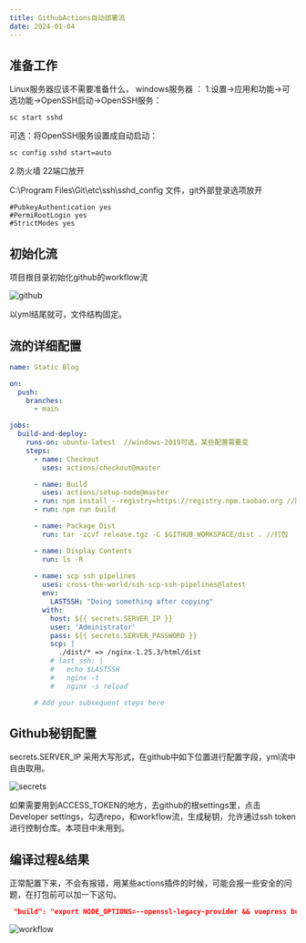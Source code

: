 ```yaml
---
title: GithubActions自动部署流
date: 2024-01-04
---
```

<!-- [TOC] -->

## 准备工作 

Linux服务器应该不需要准备什么，
windows服务器 ：
1.设置->应用和功能->可选功能->OpenSSH启动->OpenSSH服务：

```
sc start sshd
```

可选：将OpenSSH服务设置成自动启动：

```
sc config sshd start=auto
```

2.防火墙 22端口放开

C:\Program Files\Git\etc\ssh\sshd_config  文件，git外部登录选项放开

```
#PubkeyAuthentication yes
#PermiRootLogin yes
#StrictModes yes
```

## 初始化流

项目根目录初始化github的workflow流

![github](http://43.142.54.214/workflow/github.png)



以yml结尾就可，文件结构固定。

## 流的详细配置

```yml
name: Static Blog

on:
  push:
    branches:
      - main

jobs:
  build-and-deploy:
    runs-on: ubuntu-latest  //windows-2019可选，某些配置需要变
    steps:
      - name: Checkout
        uses: actions/checkout@master

      - name: Build
        uses: actions/setup-node@master
      - run: npm install --registry=https://registry.npm.taobao.org //随项目走，不同项目可用不同镜像
      - run: npm run build

      - name: Package Dist
        run: tar -zcvf release.tgz -C $GITHUB_WORKSPACE/dist . //打包

      - name: Display Contents
        run: ls -R
        
      - name: scp ssh pipelines
        uses: cross-the-world/ssh-scp-ssh-pipelines@latest
        env:
          LASTSSH: "Doing something after copying"
        with:
          host: ${{ secrets.SERVER_IP }} 
          user: 'Administrator'
          pass: ${{ secrets.SERVER_PASSWORD }}
          scp: |
            ./dist/* => /nginx-1.25.3/html/dist
          # last_ssh: |
          #   echo $LASTSSH 
          #   nginx -t
          #   nginx -s reload

      # Add your subsequent steps here

```

## Github秘钥配置

secrets.SERVER_IP
采用大写形式，在github中如下位置进行配置字段，yml流中自由取用。

![secrets](http://43.142.54.214/workflow/secrets.png)



如果需要用到ACCESS_TOKEN的地方，去github的根settings里，点击Developer settings，勾选repo，和workflow流，生成秘钥，允许通过ssh token进行控制仓库。本项目中未用到。

## 编译过程&结果

正常配置下来，不会有报错，用某些actions插件的时候，可能会报一些安全的问题，在打包前可以加一下这句。

```json
 "build": "export NODE_OPTIONS=--openssl-legacy-provider && vuepress build ."
```

![workflow](http://43.142.54.214/workflow/workflow.png)